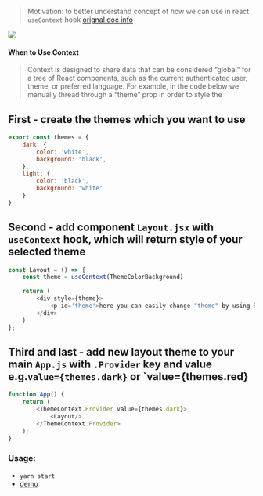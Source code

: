 > Motivation: to better understand concept of how we can use in react `useContext` hook [orignal doc info](https://reactjs.org/docs/hooks-reference.html#usecontext)

<img src="https://monosnap.com/image/lhWM7moUhrSPB5I0xFJHVj73bYahLZ"/>

#### When to Use Context
> Context is designed to share data that can be considered “global” for a tree of React components, such as the current authenticated user, theme, or preferred language. For example, in the code below we manually thread through a “theme” prop in order to style the

## First - create the themes which you want to use
```javascript
export const themes = {
    dark: {
        color: 'white',
        background: 'black',
    },
    light: {
        color: 'black',
        background: 'white'
    }
}
```
## Second - add component `Layout.jsx` with `useContext` hook, which will return style of your selected theme
```javascript
const Layout = () => {
    const theme = useContext(ThemeColorBackground)

    return (
        <div style={theme}>
            <p id='theme'>here you can easily change "theme" by using React hook<h5>useContext(themes.dark)</h5></p>
        </div>
    )
};
```

## Third and last - add new layout theme to your main `App.js` with `.Provider` key and value e.g.`value={themes.dark}` or `value={themes.red}
```javascript
function App() {
    return (
        <ThemeContext.Provider value={themes.dark}>
            <Layout/>
        </ThemeContext.Provider>
    );
}
```

### Usage:
- `yarn start`
- [demo](useContextGif.gif)
